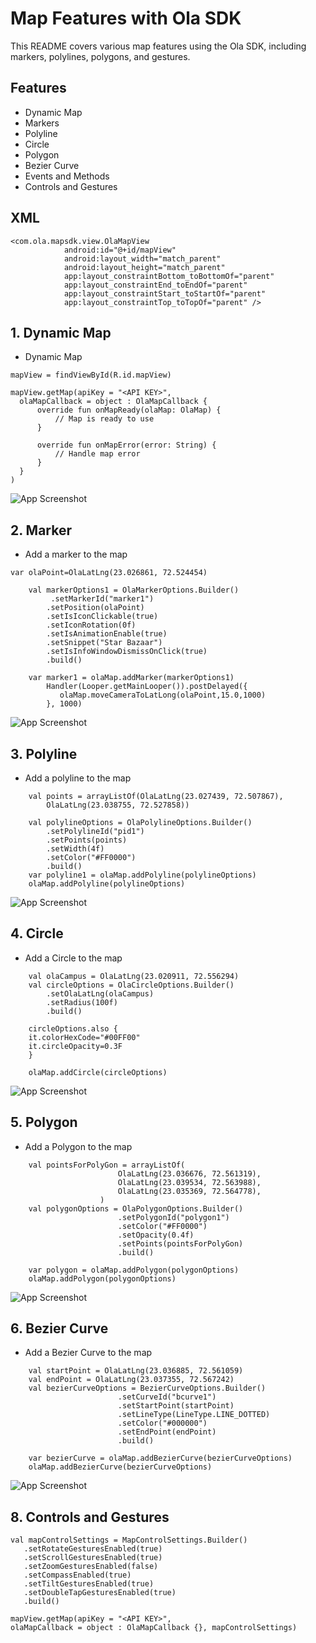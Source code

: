 # Map Features with Ola SDK

This README covers various map features using the Ola SDK, including markers, polylines, polygons, and gestures.

## Features

- Dynamic Map
- Markers
- Polyline
- Circle
- Polygon
- Bezier Curve
- Events and Methods
- Controls and Gestures


## XML

```
<com.ola.mapsdk.view.OlaMapView
            android:id="@+id/mapView"
            android:layout_width="match_parent"
            android:layout_height="match_parent"
            app:layout_constraintBottom_toBottomOf="parent"
            app:layout_constraintEnd_toEndOf="parent"
            app:layout_constraintStart_toStartOf="parent"
            app:layout_constraintTop_toTopOf="parent" />

```

## 1. Dynamic Map
- Dynamic Map
```
mapView = findViewById(R.id.mapView)

mapView.getMap(apiKey = "<API KEY>",
  olaMapCallback = object : OlaMapCallback {
      override fun onMapReady(olaMap: OlaMap) {
          // Map is ready to use
      }

      override fun onMapError(error: String) {
          // Handle map error
      }
  }
)
```
![App Screenshot](https://iili.io/d6texS9.md.png)


## 2. Marker
- Add a marker to the map
```
var olaPoint=OlaLatLng(23.026861, 72.524454)

    val markerOptions1 = OlaMarkerOptions.Builder()
         .setMarkerId("marker1")
        .setPosition(olaPoint)
        .setIsIconClickable(true)
        .setIconRotation(0f)
        .setIsAnimationEnable(true)
        .setSnippet("Star Bazaar")
        .setIsInfoWindowDismissOnClick(true)
        .build()

    var marker1 = olaMap.addMarker(markerOptions1)
        Handler(Looper.getMainLooper()).postDelayed({
           olaMap.moveCameraToLatLong(olaPoint,15.0,1000)
        }, 1000)
```
![App Screenshot](https://iili.io/d6DIaUX.md.png)

## 3. Polyline
- Add a polyline to the map
```
    val points = arrayListOf(OlaLatLng(23.027439, 72.507867),
        OlaLatLng(23.038755, 72.527858))

    val polylineOptions = OlaPolylineOptions.Builder()
        .setPolylineId("pid1")
        .setPoints(points)
        .setWidth(4f)
        .setColor("#FF0000")
        .build()
    var polyline1 = olaMap.addPolyline(polylineOptions)
    olaMap.addPolyline(polylineOptions)
```
![App Screenshot](https://iili.io/d6D1kep.md.png)


## 4. Circle
- Add a Circle to the map
```
    val olaCampus = OlaLatLng(23.020911, 72.556294)
    val circleOptions = OlaCircleOptions.Builder()
        .setOlaLatLng(olaCampus)
        .setRadius(100f)
        .build()

    circleOptions.also {
    it.colorHexCode="#00FF00"
    it.circleOpacity=0.3F
    }

    olaMap.addCircle(circleOptions)
```
![App Screenshot](https://iili.io/d6D4fUv.md.png)


## 5. Polygon
- Add a Polygon to the map
```
    val pointsForPolyGon = arrayListOf(
                        OlaLatLng(23.036676, 72.561319),
                        OlaLatLng(23.039534, 72.563988),
                        OlaLatLng(23.035369, 72.564778),
                    )
    val polygonOptions = OlaPolygonOptions.Builder()
                        .setPolygonId("polygon1")
                        .setColor("#FF0000")
                        .setOpacity(0.4f)
                        .setPoints(pointsForPolyGon)
                        .build()

    var polygon = olaMap.addPolygon(polygonOptions)
    olaMap.addPolygon(polygonOptions)
```
![App Screenshot](https://iili.io/d6DDrrP.md.png)

## 6. Bezier Curve
- Add a Bezier Curve to the map
```
    val startPoint = OlaLatLng(23.036885, 72.561059)
    val endPoint = OlaLatLng(23.037355, 72.567242)
    val bezierCurveOptions = BezierCurveOptions.Builder()
                        .setCurveId("bcurve1")
                        .setStartPoint(startPoint)
                        .setLineType(LineType.LINE_DOTTED)
                        .setColor("#000000")
                        .setEndPoint(endPoint)
                        .build()

    var bezierCurve = olaMap.addBezierCurve(bezierCurveOptions)
    olaMap.addBezierCurve(bezierCurveOptions)
```
![App Screenshot](https://iili.io/d6bKzIS.md.png)

## 8. Controls and Gestures
```
val mapControlSettings = MapControlSettings.Builder()
   .setRotateGesturesEnabled(true)
   .setScrollGesturesEnabled(true)
   .setZoomGesturesEnabled(false)
   .setCompassEnabled(true)
   .setTiltGesturesEnabled(true)
   .setDoubleTapGesturesEnabled(true)
   .build()

mapView.getMap(apiKey = "<API KEY>",
olaMapCallback = object : OlaMapCallback {}, mapControlSettings)
```

